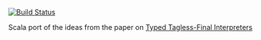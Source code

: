 [![Build Status](https://travis-ci.org/suhailshergill/TTFI.svg)](https://travis-ci.org/suhailshergill/TTFI)


Scala port of the ideas from the paper on [Typed Tagless-Final Interpreters](http://okmij.org/ftp/tagless-final/course/lecture.pdf)
